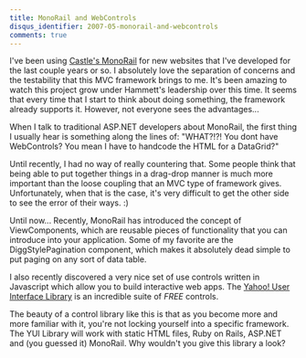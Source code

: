 ```yaml
---
title: MonoRail and WebControls
disqus_identifier: 2007-05-monorail-and-webcontrols
comments: true
---
```


I've been using [Castle's MonoRail][1] for new websites that I've developed for the last couple years or so. I absolutely love the separation of concerns and the testability that this MVC framework brings to me. It's been amazing to watch this project grow under Hammett's leadership over this time. It seems that every time that I start to think about doing something, the framework already supports it. However, not everyone sees the advantages...

When I talk to traditional ASP.NET developers about MonoRail, the first thing I usually hear is something along the lines of: "WHAT?!?! You dont have WebControls? You mean I have to handcode the HTML for a DataGrid?"

Until recently, I had no way of really countering that. Some people think that being able to put together things in a drag-drop manner is much more important than the loose coupling that an MVC type of framework&nbsp;gives. Unfortunately, when that is the case, it's very difficult to get the other side to see the error of their ways. :)

Until now... Recently, MonoRail has introduced the concept of ViewComponents, which are reusable pieces of functionality that you can introduce into your application. Some of my favorite are the DiggStylePagination component, which makes it absolutely dead simple to put paging on any sort of data table.

I also recently discovered a very nice set of use controls written in Javascript which allow you to build interactive web apps. The [Yahoo! User Interface Library][2] is an incredible suite of *FREE* controls.

The beauty of a control library like this is that as you become more and more familiar with it, you're not locking yourself into a specific framework. The YUI Library will work with static HTML files, Ruby on Rails, ASP.NET and (you guessed it) MonoRail. Why wouldn't you give this library a look?

[1]:http://www.castleproject.org/monorail/
[2]:http://developer.yahoo.com/yui/
